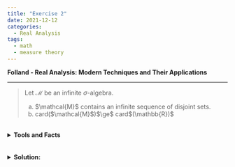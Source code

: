 ```yaml
---
title: "Exercise 2"
date: 2021-12-12
categories:
  - Real Analysis
tags:
  - math
  - measure theory
---
```


**Folland - Real Analysis: Modern Techniques and Their Applications** 

---

>Let $\mathcal{M}$ be an infinite $\sigma$-algebra.
><ol type = "a">
>  <li>$\mathcal{M}$ contains an infinite sequence of disjoint sets.</li>
>  <li>card($\mathcal{M}$)$\ge$ card$(\mathbb{R})$</li>
></ol>

<br />
<details markdown="1">
  <summary><strong>Tools and Facts</strong></summary>
<ol>
  <li>
    <em>Folland (p21)</em>: We define a <strong>$\sigma$-algebra</strong> on a nonempty set $X$, is a non empty collection, $\mathcal{M}$, of subsets of $X$ such that $\mathcal{M}$ is closed under complement and countable union.
  </li>
  
  <br>
  
  <li>
    Let $\mathcal M$ be a $\sigma$-algebra on a set $X$ and let $\varnothing \neq F\subseteq X$ ($E$ is not necessarily contained in $\mathcal M$). Then the collection of sets
    $$
      \mathcal M' := \{E\cap F: E\in \mathcal M\}
    $$
    is a $\sigma$-algebra on $F$.
  </li>
  
</ol>
</details>  
<br />





<br />
<details markdown="1">
  <summary><strong>Solution: </strong></summary>
  
  **(a)** Suppose that $\mathcal{M}$ is an infinite $\sigma$-algebra on a set $X$. Then, we know that there must exist some $E_1\in\mathcal{M}$ such that $\varnothing \subsetneq E_1\subsetneq X$. It must be that either 
  $$
    \mathcal{M}_1 = \{E \cap E_1 : E\in \mathcal{M}\} \quad \text{ or } \quad \mathcal{M}_1' =\{E\cap E_1^c: E\in \mathcal{M}\}
  $$
  is infinite; otherwise, if both are finite, then since
  $$
  \mathcal{M} \subseteq \{A\cup A': A\in \mathcal M, A' \in \mathcal{M}'\}
  $$
  we have that card$(\mathcal{M}) \le$ card$( \{ A\cup A': A\in \mathcal M, A' \in \mathcal{M}' \} ) \le$ card$(\mathcal{M}) \cdot$card$(\mathcal{M}')$ which is finite, contradicting that $\mathcal{M}$ is infinite.

  Next, without loss of generality, suppose that $\mathcal{M}_1 = \{E\cap E_1: E\in \mathcal M\}$ is infinite. We know by (2) above that $\mathcal M_1$ is a $\sigma$-algebra over $E_1$. Thus, we have that $E_1^c$ is disjoint to every set contained in $\mathcal M_1$. 

  Continuing, since $\mathcal M_1$ is an infinite $\sigma$-algebra, we may again, without loss of generality, pick some $\varnothing \subsetneq E_2 \subsetneq E_1$ such that $\mathcal M_2 = \{E \cap E_2: E\in \mathcal M_1\}$ is an infinite $\sigma$-algebra. Moreover, $E_2^c\cap E_1$ is disjoint from every set contained in $\mathcal M_2$ as well as disjoint to $E_1^c$.

  Thus, by induction, we produce a sequence of disjoint sets contained in $\mathcal M$:
  $$
    E_1^c, E_2^c\cap E_1, E_3^c\cap E_2, \dots, 
  $$


**(b)** We first note that card$(2^\mathbb{N}) = $ card$(\mathbb{R})$. Let $\mathcal M$ be an infinite $\sigma$-algebra. Then by (a), we have that there exists a disjoint sequence $(E_j)_1^\infty$ of sets contained in $\mathcal M$. We'll also further assume that $\varnothing$ is not a member of $(E_j)_1^\infty$. Now let us define the map $\varphi:2^\mathbb{N} \to \mathcal M$ by
$$
  \varphi(S) = \bigcup_{i \in S}E_i
$$
Then if $\varphi(S) = \varphi(S')$, it must be that $S=S'$ since $(E_j)_1^\infty$ is a disjoint sequence. Thus, $\varphi$ is injective, so it must be that card$(2^\mathbb{N})\le $ card$(\mathcal M)$.

</details>  
<br />

